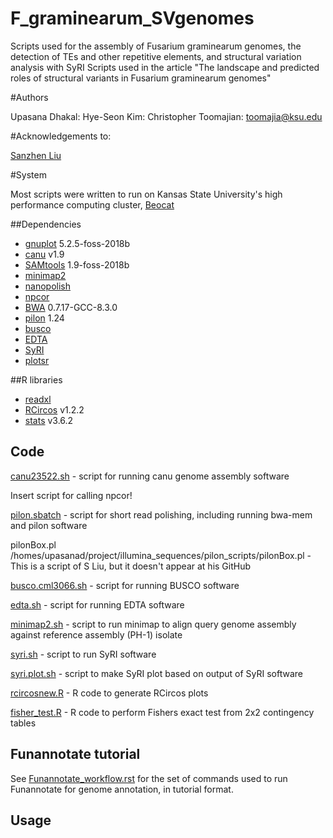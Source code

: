 # F_graminearum_SVgenomes
Scripts used for the assembly of Fusarium graminearum genomes, the detection of TEs and other repetitive elements, and structural variation analysis with SyRI
Scripts used in the article "The landscape and predicted roles of structural variants in Fusarium graminearum genomes"

#Authors

Upasana Dhakal: 
Hye-Seon Kim: 
Christopher Toomajian: toomajia@ksu.edu

#Acknowledgements to:

[Sanzhen Liu](https://github.com/liu3zhenlab)

#System

Most scripts were written to run on Kansas State University's high performance computing cluster, [Beocat](https://beocat.ksu.edu/)

##Dependencies

- [gnuplot](https://sourceforge.net/p/gnuplot/gnuplot-main/merge-requests/) 5.2.5-foss-2018b
- [canu](https://github.com/marbl/canu) v1.9
- [SAMtools](https://github.com/samtools/samtools) 1.9-foss-2018b
- [minimap2](https://github.com/lh3/minimap2)
- [nanopolish](https://github.com/jts/nanopolish)
- [npcor](https://github.com/liu3zhenlab/npcor)
- [BWA](https://github.com/lh3/bwa) 0.7.17-GCC-8.3.0
- [pilon](https://github.com/broadinstitute/pilon) 1.24
- [busco](https://gitlab.com/ezlab/busco/-/releases#5.6.1)
- [EDTA](https://github.com/oushujun/EDTA)
- [SyRI](https://github.com/schneebergerlab/syri)
- [plotsr](https://github.com/schneebergerlab/plotsr)

##R libraries
- [readxl](https://www.rdocumentation.org/packages/readxl/versions/1.4.3)
- [RCircos](https://www.rdocumentation.org/packages/RCircos/versions/1.2.2) v1.2.2
- [stats](https://www.rdocumentation.org/packages/stats/versions/3.6.2) v3.6.2

## Code

<ins>canu23522.sh</ins> - script for running canu genome assembly software

Insert script for calling npcor!

<ins>pilon.sbatch</ins> - script for short read polishing, including running bwa-mem and pilon software

pilonBox.pl    /homes/upasanad/project/illumina_sequences/pilon_scripts/pilonBox.pl - This is a script of S Liu, but it doesn't appear at his GitHub

<ins>busco.cml3066.sh</ins> - script for running BUSCO software

<ins>edta.sh</ins> - script for running EDTA software

<ins>minimap2.sh</ins> - script to run minimap to align query genome assembly against reference assembly (PH-1) isolate

<ins>syri.sh</ins> - script to run SyRI software

<ins>syri.plot.sh</ins> - script to make SyRI plot based on output of SyRI software

<ins>rcircosnew.R</ins> - R code to generate RCircos plots

<ins>fisher_test.R</ins> - R code to perform Fishers exact test from 2x2 contingency tables

## Funannotate tutorial

See <ins>Funannotate_workflow.rst</ins> for the set of commands used to run Funannotate for genome annotation, in tutorial format.


## Usage
